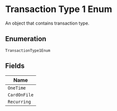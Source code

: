 
# Transaction Type 1 Enum

An object that contains transaction type.

## Enumeration

`TransactionType1Enum`

## Fields

| Name |
|  --- |
| `OneTime` |
| `CardOnFile` |
| `Recurring` |

